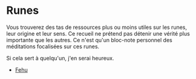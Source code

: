 # Runes

Vous trouverez des tas de ressources plus ou moins utiles sur les runes, leur origine et leur sens. Ce recueil ne 
prétend pas détenir une vérité plus importante que les autres. Ce n'est qu'un bloc-note personnel des méditations 
focalisées sur ces runes.

Si cela sert à quelqu'un, j'en serai heureux.

* [Fehu](runes/fehu.md)
